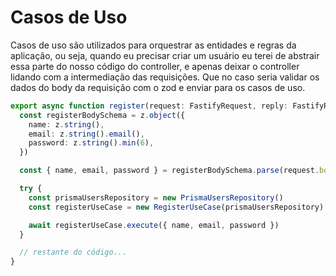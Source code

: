 # Casos de Uso

Casos de uso são utilizados para orquestrar as entidades e regras da aplicação, ou seja, quando eu precisar criar um usuário eu terei de abstrair essa parte do nosso código do controller, e apenas deixar o controller lidando com a intermediação das requisições. Que no caso seria validar os dados do body da requisição com o zod e enviar para os casos de uso.

```ts
export async function register(request: FastifyRequest, reply: FastifyReply) {
  const registerBodySchema = z.object({
    name: z.string(),
    email: z.string().email(),
    password: z.string().min(6),
  })

  const { name, email, password } = registerBodySchema.parse(request.body)

  try {
    const prismaUsersRepository = new PrismaUsersRepository()
    const registerUseCase = new RegisterUseCase(prismaUsersRepository)

    await registerUseCase.execute({ name, email, password })
  } 

  // restante do código...
}
```